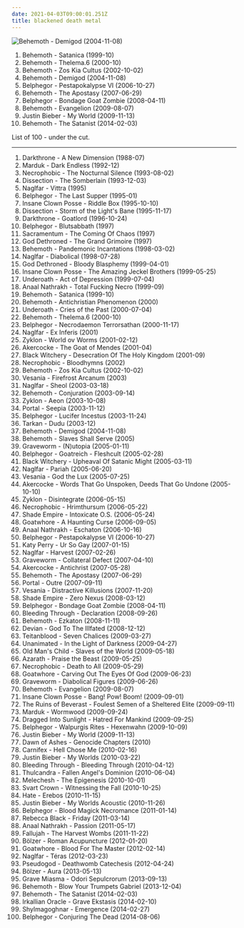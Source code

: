 ```yaml
---
date: 2021-04-03T09:00:01.251Z
title: blackened death metal
---
```

![Behemoth - Demigod (2004-11-08)](https://img.discogs.com/f5MS-w80xTYlPaqvPn5gnXP60-0=/fit-in/175x175/filters:strip_icc():format(jpeg):mode_rgb():quality(90)/discogs-images/R-4297042-1361036898-6312.jpeg.jpg "Behemoth - Demigod (2004-11-08)")
<ol class="albums">
<li data-cover="https://img.discogs.com/NmirfKp-WyRw9Bq524RR2Sb0pjg=/fit-in/600x635/filters:strip_icc():format(jpeg):mode_rgb():quality(90)/discogs-images/R-6206591-1454914501-8780.jpeg.jpg" data-tags="blackened death metal" role="button">Behemoth - Satanica (1999-10)</li>
<li data-cover="https://img.discogs.com/3OV92YdcXGIZ-uYDWWfVqWlclyo=/fit-in/458x600/filters:strip_icc():format(jpeg):mode_rgb():quality(90)/discogs-images/R-1397228-1323623842.jpeg.jpg" data-tags="blackened death metal, death metal" role="button">Behemoth - Thelema.6 (2000-10)</li>
<li data-cover="http://coverartarchive.org/release/56227a63-1cc7-30b6-bfc5-42b89d3ac3cd/9348490433-500.jpg" data-tags="death metal, blackened death metal" role="button">Behemoth - Zos Kia Cultus (2002-10-02)</li>
<li data-cover="https://img.discogs.com/f5MS-w80xTYlPaqvPn5gnXP60-0=/fit-in/175x175/filters:strip_icc():format(jpeg):mode_rgb():quality(90)/discogs-images/R-4297042-1361036898-6312.jpeg.jpg" data-tags="death metal, blackened death metal" role="button">Behemoth - Demigod (2004-11-08)</li>
<li data-cover="http://coverartarchive.org/release/d75d3f1e-11bb-3fce-b1ed-7e2964cf266a/19799224574-500.jpg" data-tags="blackened death metal" role="button">Belphegor - Pestapokalypse VI (2006-10-27)</li>
<li data-cover="http://coverartarchive.org/release/b9ca5e3c-a82c-3afd-ace3-cc4184723c52/2442134676-500.jpg" data-tags="death metal" role="button">Behemoth - The Apostasy (2007-06-29)</li>
<li data-cover="https://img.discogs.com/NQrYoCBwgKJ-3AVFflKX9YxZijo=/fit-in/600x600/filters:strip_icc():format(jpeg):mode_rgb():quality(90)/discogs-images/R-438891-1361535918-7124.jpeg.jpg" data-tags="black metal, blackened death metal" role="button">Belphegor - Bondage Goat Zombie (2008-04-11)</li>
<li data-cover="https://img.discogs.com/K20rSftvVzZehMnMB2Y9L-xRBOs=/fit-in/300x300/filters:strip_icc():format(jpeg):mode_rgb():quality(90)/discogs-images/R-3464875-1331417514.jpeg.jpg" data-tags="death metal, blackened death metal" role="button">Behemoth - Evangelion (2009-08-07)</li>
<li data-cover="http://coverartarchive.org/release/ca702418-7848-3992-b860-18409362b356/3667047678-500.jpg" data-tags="justin bieber, my world, totec radio" role="button">Justin Bieber - My World (2009-11-13)</li>
<li data-cover="https://img.discogs.com/dRIP6aMv8U27Hm3SgauoDES5maI=/fit-in/500x500/filters:strip_icc():format(jpeg):mode_rgb():quality(90)/discogs-images/R-5370389-1391708869-6922.jpeg.jpg" data-tags="2014, blackened death metal, black metal, death metal" role="button">Behemoth - The Satanist (2014-02-03)</li>
</ol>
List of 100 - under the cut.
<!-- more -->

_________________

<ol class="albums">
<li data-cover="https://img.discogs.com/r-KHtFOulgx04qOf1tffFeHxZRc=/fit-in/600x599/filters:strip_icc():format(jpeg):mode_rgb():quality(90)/discogs-images/R-1802872-1534269756-1836.jpeg.jpg" data-tags="death metal, blackened death metal" role="button">
Darkthrone - A New Dimension (1988-07)
</li>
<li data-cover="http://coverartarchive.org/release/0122096d-9d63-45ac-80b7-91b1e27c3be1/17503960939-500.jpg" data-tags="black metal" role="button">
Marduk - Dark Endless (1992-12)
</li>
<li data-cover="https://img.discogs.com/t0PDSlX4JxZS884NJB-f6WLeT2Q=/fit-in/600x600/filters:strip_icc():format(jpeg):mode_rgb():quality(90)/discogs-images/R-1538113-1537963660-9400.jpeg.jpg" data-tags="death metal" role="button">
Necrophobic - The Nocturnal Silence (1993-08-02)
</li>
<li data-cover="https://img.discogs.com/qXikMEYZ_CnBWSafKM05jo_HPk4=/fit-in/360x286/filters:strip_icc():format(jpeg):mode_rgb():quality(90)/discogs-images/R-952440-1177266811.jpeg.jpg" data-tags="black metal, melodic black metal" role="button">
Dissection - The Somberlain (1993-12-03)
</li>
<li data-cover="https://img.discogs.com/2qUfmAWsQGXVtR2p-4kwjmGalsE=/fit-in/500x500/filters:strip_icc():format(jpeg):mode_rgb():quality(90)/discogs-images/R-755345-1160114117.jpeg.jpg" data-tags="melodic black metal" role="button">
Naglfar - Vittra (1995)
</li>
<li data-cover="http://coverartarchive.org/release/f410685a-29d7-4873-a432-012520614158/19793601931-500.jpg" data-tags="black metal, death metal, blackened death metal" role="button">
Belphegor - The Last Supper (1995-01)
</li>
<li data-cover="http://coverartarchive.org/release/773b1e1e-3fe6-4e8f-a5e4-117d45dd2d06/27358258265-500.jpg" data-tags="1995, detroit" role="button">
Insane Clown Posse - Riddle Box (1995-10-10)
</li>
<li data-cover="https://img.discogs.com/lXKV6dmPo4xHpvBXnr3VAyegAwU=/fit-in/600x522/filters:strip_icc():format(jpeg):mode_rgb():quality(90)/discogs-images/R-799281-1159978729.jpeg.jpg" data-tags="black metal, melodic black metal" role="button">
Dissection - Storm of the Light's Bane (1995-11-17)
</li>
<li data-cover="https://via.placeholder.com/450" data-tags="black metal, death metal" role="button">
Darkthrone - Goatlord (1996-10-24)
</li>
<li data-cover="http://coverartarchive.org/release/8d2466e3-2206-4a0b-960d-38d20a347e42/19793757315-500.jpg" data-tags="black metal" role="button">
Belphegor - Blutsabbath (1997)
</li>
<li data-cover="https://img.discogs.com/sHMtGaaupRhHzc0bQcN3dNInyJQ=/fit-in/600x598/filters:strip_icc():format(jpeg):mode_rgb():quality(90)/discogs-images/R-761638-1270715846.jpeg.jpg" data-tags="blackened death metal, melodic black metal" role="button">
Sacramentum - The Coming Of Chaos (1997)
</li>
<li data-cover="http://coverartarchive.org/release/778d8ed1-a56e-3813-ae6a-97ba04f86c21/21781511761-500.jpg" data-tags="death metal, blackened death metal" role="button">
God Dethroned - The Grand Grimoire (1997)
</li>
<li data-cover="http://coverartarchive.org/release/f6d20d15-8029-4307-8f58-e49740f90fcf/5751543074-500.jpg" data-tags="black metal" role="button">
Behemoth - Pandemonic Incantations (1998-03-02)
</li>
<li data-cover="https://img.discogs.com/Q6efqq1ZT4alDZT2vrJVpePFHKA=/fit-in/600x600/filters:strip_icc():format(jpeg):mode_rgb():quality(90)/discogs-images/R-397423-1155066431.jpeg.jpg" data-tags="black metal, melodic black metal" role="button">
Naglfar - Diabolical (1998-07-28)
</li>
<li data-cover="https://img.discogs.com/29NpjtHdLcMCpjipEyQKeXqm6o4=/fit-in/600x600/filters:strip_icc():format(jpeg):mode_rgb():quality(90)/discogs-images/R-821409-1456493315-4222.jpeg.jpg" data-tags="death metal" role="button">
God Dethroned - Bloody Blasphemy (1999-04-01)
</li>
<li data-cover="http://coverartarchive.org/release/4376e2ea-7b73-32a7-b99a-2e76f21498c2/28063954531-500.jpg" data-tags="juggalo, hip-hop" role="button">
Insane Clown Posse - The Amazing Jeckel Brothers (1999-05-25)
</li>
<li data-cover="http://coverartarchive.org/release/29354f69-64e1-4c5a-8afe-062ddf853bf5/26055634719-500.jpg" data-tags="metalcore" role="button">
Underoath - Act of Depression (1999-07-04)
</li>
<li data-cover="http://coverartarchive.org/release/ae633162-211e-4f5e-8474-6803c2c21480/1959804975-500.jpg" data-tags="black metal" role="button">
Anaal Nathrakh - Total Fucking Necro (1999-09)
</li>
<li data-cover="https://img.discogs.com/NmirfKp-WyRw9Bq524RR2Sb0pjg=/fit-in/600x635/filters:strip_icc():format(jpeg):mode_rgb():quality(90)/discogs-images/R-6206591-1454914501-8780.jpeg.jpg" data-tags="blackened death metal" role="button">
Behemoth - Satanica (1999-10)
</li>
<li data-cover="http://coverartarchive.org/release/c7b052a1-8633-4a5a-a5f8-75af3911f12a/6984487955-500.jpg" data-tags="death metal" role="button">
Behemoth - Antichristian Phenomenon (2000)
</li>
<li data-cover="http://coverartarchive.org/release/182df017-12a5-4836-9780-0f1f4b971f87/3573388202-500.jpg" data-tags="metalcore, death metal" role="button">
Underoath - Cries of the Past (2000-07-04)
</li>
<li data-cover="https://img.discogs.com/3OV92YdcXGIZ-uYDWWfVqWlclyo=/fit-in/458x600/filters:strip_icc():format(jpeg):mode_rgb():quality(90)/discogs-images/R-1397228-1323623842.jpeg.jpg" data-tags="blackened death metal, death metal" role="button">
Behemoth - Thelema.6 (2000-10)
</li>
<li data-cover="http://coverartarchive.org/release/e29f34bb-4cb5-4360-ac6e-258a73a572df/19793841495-500.jpg" data-tags="black metal, blackened death metal" role="button">
Belphegor - Necrodaemon Terrorsathan (2000-11-17)
</li>
<li data-cover="https://img.discogs.com/FCX16rdcXHfIHY8wQIQIDjhhiCc=/fit-in/220x220/filters:strip_icc():format(jpeg):mode_rgb():quality(90)/discogs-images/R-755448-1155556786.jpeg.jpg" data-tags="melodic black metal" role="button">
Naglfar - Ex Inferis (2001)
</li>
<li data-cover="http://coverartarchive.org/release/b981ae26-21f1-4deb-9944-64d5ce3db218/7578679028-500.jpg" data-tags="death metal, blackened death metal, black metal" role="button">
Zyklon - World ov Worms (2001-02-12)
</li>
<li data-cover="http://coverartarchive.org/release/69f09f65-2b4d-4a5b-9ec6-31ac79953f7a/7724337003-500.jpg" data-tags="black metal, death metal" role="button">
Akercocke - The Goat of Mendes (2001-04)
</li>
<li data-cover="http://coverartarchive.org/release/2e4345e0-e41f-42e8-8613-d50e6975f468/2890105060-500.jpg" data-tags="black metal, blackened death metal" role="button">
Black Witchery - Desecration Of The Holy Kingdom (2001-09)
</li>
<li data-cover="https://img.discogs.com/iSbjg61-kpW0mz2zL_fvakJYUMI=/fit-in/600x600/filters:strip_icc():format(jpeg):mode_rgb():quality(90)/discogs-images/R-1017702-1184535433.jpeg.jpg" data-tags="2002, death metal" role="button">
Necrophobic - Bloodhymns (2002)
</li>
<li data-cover="http://coverartarchive.org/release/56227a63-1cc7-30b6-bfc5-42b89d3ac3cd/9348490433-500.jpg" data-tags="death metal, blackened death metal" role="button">
Behemoth - Zos Kia Cultus (2002-10-02)
</li>
<li data-cover="https://img.discogs.com/86nWhuWiKiziTcjddQwkgFz-sig=/fit-in/400x393/filters:strip_icc():format(jpeg):mode_rgb():quality(90)/discogs-images/R-754716-1243265455.jpeg.jpg" data-tags="black metal, symphonic black metal" role="button">
Vesania - Firefrost Arcanum (2003)
</li>
<li data-cover="https://img.discogs.com/LIy8_L5uBJRINUft8kRaWC1HFj0=/fit-in/600x615/filters:strip_icc():format(jpeg):mode_rgb():quality(90)/discogs-images/R-697135-1576650656-5740.jpeg.jpg" data-tags="melodic black metal, black metal" role="button">
Naglfar - Sheol (2003-03-18)
</li>
<li data-cover="http://coverartarchive.org/release/2dd151fd-f601-41f1-af9f-a929438bfdb2/6984835449-500.jpg" data-tags="black metal, death metal" role="button">
Behemoth - Conjuration (2003-09-14)
</li>
<li data-cover="https://img.discogs.com/uAvFiLsvwdjSiAV-ZAcSgufyl_s=/fit-in/600x600/filters:strip_icc():format(jpeg):mode_rgb():quality(90)/discogs-images/R-403559-1351882426-1257.jpeg.jpg" data-tags="death metal" role="button">
Zyklon - Aeon (2003-10-08)
</li>
<li data-cover="http://coverartarchive.org/release/7c88dcda-841c-33b2-b8b1-1712d736c428/3073040714-500.jpg" data-tags="death metal, black metal, blackened death metal" role="button">
Portal - Seepia (2003-11-12)
</li>
<li data-cover="https://img.discogs.com/dn2AraqoMNXLtLD5wlYOPhTFLaI=/fit-in/600x600/filters:strip_icc():format(jpeg):mode_rgb():quality(90)/discogs-images/R-9604804-1483543288-5702.jpeg.jpg" data-tags="blackened death metal, black metal" role="button">
Belphegor - Lucifer Incestus (2003-11-24)
</li>
<li data-cover="https://img.discogs.com/E_RO0q-pozYCBB0DWO8MAREXKg4=/fit-in/600x600/filters:strip_icc():format(jpeg):mode_rgb():quality(90)/discogs-images/R-7318965-1476958843-7101.jpeg.jpg" data-tags="dudu, tarkan" role="button">
Tarkan - Dudu (2003-12)
</li>
<li data-cover="https://img.discogs.com/f5MS-w80xTYlPaqvPn5gnXP60-0=/fit-in/175x175/filters:strip_icc():format(jpeg):mode_rgb():quality(90)/discogs-images/R-4297042-1361036898-6312.jpeg.jpg" data-tags="death metal, blackened death metal" role="button">
Behemoth - Demigod (2004-11-08)
</li>
<li data-cover="https://img.discogs.com/q9eBlfxZl1-CjI-MN3evLsWlF_w=/fit-in/320x318/filters:strip_icc():format(jpeg):mode_rgb():quality(90)/discogs-images/R-233231-1237729191.jpeg.jpg" data-tags="death metal" role="button">
Behemoth - Slaves Shall Serve (2005)
</li>
<li data-cover="http://coverartarchive.org/release/82d03e9a-c800-434b-9915-c0cb52f647b5/4878350488-500.jpg" data-tags="black metal, melodic black metal, symphonic black metal" role="button">
Graveworm - (N)utopia (2005-01-11)
</li>
<li data-cover="http://coverartarchive.org/release/146dccdb-9b4f-4f6a-8f4f-815e3a05e8c2/19798876684-500.jpg" data-tags="blackened death metal, black metal" role="button">
Belphegor - Goatreich - Fleshcult (2005-02-28)
</li>
<li data-cover="http://coverartarchive.org/release/67a3ce0d-075e-395e-a3e9-f46f09e27877/2889524675-500.jpg" data-tags="extreme metal, blackened death metal, brutal black metal" role="button">
Black Witchery - Upheaval Of Satanic Might (2005-03-11)
</li>
<li data-cover="https://img.discogs.com/Dy-5QMO9NnC5BYj1y5UJGe0fIxE=/fit-in/600x600/filters:strip_icc():format(jpeg):mode_rgb():quality(90)/discogs-images/R-1351876-1330511835.jpeg.jpg" data-tags="melodic black metal, black metal" role="button">
Naglfar - Pariah (2005-06-20)
</li>
<li data-cover="https://img.discogs.com/r455PlZo6fuzeVnGl7osMZ22Z4s=/fit-in/600x598/filters:strip_icc():format(jpeg):mode_rgb():quality(90)/discogs-images/R-519784-1409999812-1940.jpeg.jpg" data-tags="symphonic black metal, black metal" role="button">
Vesania - God the Lux (2005-07-25)
</li>
<li data-cover="http://coverartarchive.org/release/4e7758a3-0519-3ab0-b204-c114802d2ef0/2932382643-500.jpg" data-tags="death metal" role="button">
Akercocke - Words That Go Unspoken, Deeds That Go Undone (2005-10-10)
</li>
<li data-cover="http://coverartarchive.org/release/78c7aaee-8c1e-4562-8e85-6b90f7199ec7/24012249042-500.jpg" data-tags="death metal" role="button">
Zyklon - Disintegrate (2006-05-15)
</li>
<li data-cover="https://img.discogs.com/PN3kPq-b8Um35hX610vmy9HglcU=/fit-in/600x597/filters:strip_icc():format(jpeg):mode_rgb():quality(90)/discogs-images/R-3387082-1328457457.jpeg.jpg" data-tags="black metal, death metal, blackened death metal" role="button">
Necrophobic - Hrimthursum (2006-05-22)
</li>
<li data-cover="http://coverartarchive.org/release/409517ec-b4ae-4a57-a976-ce4890d41ae3/6727084735-500.jpg" data-tags="black metal, melodic death metal, melodic black metal, symphonic black-metal" role="button">
Shade Empire - Intoxicate O.S. (2006-05-24)
</li>
<li data-cover="http://coverartarchive.org/release/931c8e99-3e6d-44d9-97e4-b89b4e3f54d8/13675706609-500.jpg" data-tags="black metal, death metal, blackened death metal" role="button">
Goatwhore - A Haunting Curse (2006-09-05)
</li>
<li data-cover="http://coverartarchive.org/release/60775bb2-91e1-35bc-8ecf-88c82628700c/2650917419-500.jpg" data-tags="black metal, grindcore" role="button">
Anaal Nathrakh - Eschaton (2006-10-16)
</li>
<li data-cover="http://coverartarchive.org/release/d75d3f1e-11bb-3fce-b1ed-7e2964cf266a/19799224574-500.jpg" data-tags="blackened death metal" role="button">
Belphegor - Pestapokalypse VI (2006-10-27)
</li>
<li data-cover="https://img.discogs.com/HnsherfcajpJLnGExjY55P-pqhU=/fit-in/500x502/filters:strip_icc():format(jpeg):mode_rgb():quality(90)/discogs-images/R-1983352-1256720810.jpeg.jpg" data-tags="female vocalists, gay metal" role="button">
Katy Perry - Ur So Gay (2007-01-15)
</li>
<li data-cover="https://img.discogs.com/QZfcEBxF7Se9YseIroymNq_mchI=/fit-in/600x600/filters:strip_icc():format(jpeg):mode_rgb():quality(90)/discogs-images/R-942434-1328979278.jpeg.jpg" data-tags="melodic black metal, black metal" role="button">
Naglfar - Harvest (2007-02-26)
</li>
<li data-cover="http://coverartarchive.org/release/b5c9ae48-e220-39b8-819e-3ad6bcdae905/18251737209-500.jpg" data-tags="melodic black metal, black metal" role="button">
Graveworm - Collateral Defect (2007-04-10)
</li>
<li data-cover="https://img.discogs.com/SsTXgERJaW8tuZQ_y-1OUIAglOs=/fit-in/500x493/filters:strip_icc():format(jpeg):mode_rgb():quality(90)/discogs-images/R-1099012-1191936322.jpeg.jpg" data-tags="death metal, black metal" role="button">
Akercocke - Antichrist (2007-05-28)
</li>
<li data-cover="http://coverartarchive.org/release/b9ca5e3c-a82c-3afd-ace3-cc4184723c52/2442134676-500.jpg" data-tags="death metal" role="button">
Behemoth - The Apostasy (2007-06-29)
</li>
<li data-cover="http://coverartarchive.org/release/49f6af34-d643-385d-95c3-d7fba082fff8/3073081136-500.jpg" data-tags="death metal" role="button">
Portal - Outre (2007-09-11)
</li>
<li data-cover="https://img.discogs.com/R1t9L_NBF7IdWof65IOuNSKJtxs=/fit-in/400x400/filters:strip_icc():format(jpeg):mode_rgb():quality(90)/discogs-images/R-1522913-1250106710.jpeg.jpg" data-tags="symphonic black metal, black metal" role="button">
Vesania - Distractive Killusions (2007-11-20)
</li>
<li data-cover="http://coverartarchive.org/release/2adc426e-bf17-4ddd-ba04-47470c3045d8/6761584111-500.jpg" data-tags="black metal, symphonic black metal, dark metal" role="button">
Shade Empire - Zero Nexus (2008-03-12)
</li>
<li data-cover="https://img.discogs.com/NQrYoCBwgKJ-3AVFflKX9YxZijo=/fit-in/600x600/filters:strip_icc():format(jpeg):mode_rgb():quality(90)/discogs-images/R-438891-1361535918-7124.jpeg.jpg" data-tags="black metal, blackened death metal" role="button">
Belphegor - Bondage Goat Zombie (2008-04-11)
</li>
<li data-cover="https://img.discogs.com/Ion6IP8yCi0ejRgYihepYh5teNY=/fit-in/500x492/filters:strip_icc():format(jpeg):mode_rgb():quality(90)/discogs-images/R-2633429-1294235009.jpeg.jpg" data-tags="metalcore" role="button">
Bleeding Through - Declaration (2008-09-26)
</li>
<li data-cover="https://img.discogs.com/q9eBlfxZl1-CjI-MN3evLsWlF_w=/fit-in/320x318/filters:strip_icc():format(jpeg):mode_rgb():quality(90)/discogs-images/R-233231-1237729191.jpeg.jpg" data-tags="black metal" role="button">
Behemoth - Ezkaton (2008-11-11)
</li>
<li data-cover="https://img.discogs.com/wZKz-MtrV9c_tOu41Csu6lRxRrc=/fit-in/600x514/filters:strip_icc():format(jpeg):mode_rgb():quality(90)/discogs-images/R-3140363-1517387696-1788.jpeg.jpg" data-tags="death metal, blackened death metal" role="button">
Devian - God To The Illfated (2008-12-12)
</li>
<li data-cover="http://coverartarchive.org/release/e3ff33f8-55cc-46a2-b311-62effc1db2b9/15656142116-500.jpg" data-tags="2009, black metal" role="button">
Teitanblood - Seven Chalices (2009-03-27)
</li>
<li data-cover="https://img.discogs.com/qU1OrCozj9aM12wT5RtcJiaGzc4=/fit-in/500x500/filters:strip_icc():format(jpeg):mode_rgb():quality(90)/discogs-images/R-1836571-1341239883-3842.jpeg.jpg" data-tags="blackened death metal" role="button">
Unanimated - In the Light of Darkness (2009-04-27)
</li>
<li data-cover="https://img.discogs.com/t0-Ij4umph9-1NkmXCjMG45uq7k=/fit-in/400x397/filters:strip_icc():format(jpeg):mode_rgb():quality(90)/discogs-images/R-1790907-1244802664.jpeg.jpg" data-tags="black metal, melodic black metal" role="button">
Old Man's Child - Slaves of the World (2009-05-18)
</li>
<li data-cover="https://img.discogs.com/pPRAf4yQMFRJW7ioL2YssiXUx7Q=/fit-in/600x600/filters:strip_icc():format(jpeg):mode_rgb():quality(90)/discogs-images/R-1820528-1320710676.jpeg.jpg" data-tags="death metal, blackened death metal" role="button">
Azarath - Praise the Beast (2009-05-25)
</li>
<li data-cover="https://img.discogs.com/KI9y1vXY4LcHCHdHvF3aSMAbvfg=/fit-in/600x608/filters:strip_icc():format(jpeg):mode_rgb():quality(90)/discogs-images/R-2077785-1589791809-2753.mpo.jpg" data-tags="death metal" role="button">
Necrophobic - Death to All (2009-05-29)
</li>
<li data-cover="https://img.discogs.com/uBJGySb5_AMbqgTs3gCV_aolHbk=/fit-in/240x240/filters:strip_icc():format(jpeg):mode_rgb():quality(90)/discogs-images/R-2131677-1265741796.jpeg.jpg" data-tags="death metal, black metal, blackened death metal" role="button">
Goatwhore - Carving Out The Eyes Of God (2009-06-23)
</li>
<li data-cover="http://coverartarchive.org/release/154e6697-6d62-40b6-8c74-4fdf7c3f48bd/11152247773-500.jpg" data-tags="symphonic black metal, melodic black metal" role="button">
Graveworm - Diabolical Figures (2009-06-26)
</li>
<li data-cover="https://img.discogs.com/K20rSftvVzZehMnMB2Y9L-xRBOs=/fit-in/300x300/filters:strip_icc():format(jpeg):mode_rgb():quality(90)/discogs-images/R-3464875-1331417514.jpeg.jpg" data-tags="death metal, blackened death metal" role="button">
Behemoth - Evangelion (2009-08-07)
</li>
<li data-cover="http://coverartarchive.org/release/7aa2faf0-993a-45b6-b513-afcb5f40f5d5/1621608060-500.jpg" data-tags="goregrind, deathcore, brutal death metal, nsbm, deathgrind, brutal deathcore, national socialist black metal, moshcore" role="button">
Insane Clown Posse - Bang! Pow! Boom! (2009-09-01)
</li>
<li data-cover="https://img.discogs.com/V-nRozPqVAqzJU7GfhpWnjFlk8Y=/fit-in/600x597/filters:strip_icc():format(jpeg):mode_rgb():quality(90)/discogs-images/R-1945225-1432399990-8604.jpeg.jpg" data-tags="atmospheric black metal, van" role="button">
The Ruins of Beverast - Foulest Semen of a Sheltered Elite (2009-09-11)
</li>
<li data-cover="http://coverartarchive.org/release/b5b63bac-3c0b-477b-9b95-62397964cc05/4811360553-500.jpg" data-tags="black metal" role="button">
Marduk - Wormwood (2009-09-24)
</li>
<li data-cover="http://coverartarchive.org/release/da9e633c-b899-4e6f-b270-9dd4d788f81a/27317356479-500.jpg" data-tags="black metal" role="button">
Dragged Into Sunlight - Hatred For Mankind (2009-09-25)
</li>
<li data-cover="https://img.discogs.com/bi3H9eOErH2dITfVC6jifKp7KjU=/fit-in/600x600/filters:strip_icc():format(jpeg):mode_rgb():quality(90)/discogs-images/R-1968408-1373452610-6113.jpeg.jpg" data-tags="death metal, black metal, blackened death metal" role="button">
Belphegor - Walpurgis Rites - Hexenwahn (2009-10-09)
</li>
<li data-cover="http://coverartarchive.org/release/ca702418-7848-3992-b860-18409362b356/3667047678-500.jpg" data-tags="justin bieber, my world, totec radio" role="button">
Justin Bieber - My World (2009-11-13)
</li>
<li data-cover="http://coverartarchive.org/release/961f99de-36c2-48bc-b3fa-7ada34637768/9334243654-500.jpg" data-tags="black metal, death metal, blackened death metal, symphonic black metal, melodic black metal" role="button">
Dawn of Ashes - Genocide Chapters (2010)
</li>
<li data-cover="http://coverartarchive.org/release/895e0fef-751e-47fe-b5df-715aba698e4b/21635191959-500.jpg" data-tags="deathcore" role="button">
Carnifex - Hell Chose Me (2010-02-16)
</li>
<li data-cover="http://coverartarchive.org/release/6bfba6d5-71fc-454b-b3a0-63632a1459fa/20855090957-500.jpg" data-tags="totec radio, justin bieber, goregrind, justin bieber my worlds" role="button">
Justin Bieber - My Worlds (2010-03-22)
</li>
<li data-cover="https://img.discogs.com/h2l2aCAoqOmpS8JUWzB6FZCIidM=/fit-in/600x605/filters:strip_icc():format(jpeg):mode_rgb():quality(90)/discogs-images/R-2610098-1433084088-2171.jpeg.jpg" data-tags="2010" role="button">
Bleeding Through - Bleeding Through (2010-04-12)
</li>
<li data-cover="http://coverartarchive.org/release/01ba8d59-2ef2-4bb4-ac56-ef97f1574e3d/5040613801-500.jpg" data-tags="black metal" role="button">
Thulcandra - Fallen Angel's Dominion (2010-06-04)
</li>
<li data-cover="http://coverartarchive.org/release/d9bd7370-f0bd-4534-94c7-730eb113d927/20237882094-500.jpg" data-tags="black metal" role="button">
Melechesh - The Epigenesis (2010-10-01)
</li>
<li data-cover="https://img.discogs.com/cKpGveX1pTCQf9HDFfhW4k6rc8s=/fit-in/600x595/filters:strip_icc():format(jpeg):mode_rgb():quality(90)/discogs-images/R-3455435-1352809719-6455.jpeg.jpg" data-tags="2010, blackened death metal" role="button">
Svart Crown - Witnessing the Fall (2010-10-25)
</li>
<li data-cover="https://img.discogs.com/r7YZ5nwMYsLYvd739fg977MKBAA=/fit-in/600x591/filters:strip_icc():format(jpeg):mode_rgb():quality(90)/discogs-images/R-11530199-1517965869-3312.jpeg.jpg" data-tags="death metal, blackened death metal" role="button">
Hate - Erebos (2010-11-15)
</li>
<li data-cover="http://coverartarchive.org/release/d9206472-5d0c-4617-a1d3-75466a346934/15444150049-500.jpg" data-tags="totec radio, justin bieber" role="button">
Justin Bieber - My Worlds Acoustic (2010-11-26)
</li>
<li data-cover="http://coverartarchive.org/release/7bb03acd-cc94-413c-b433-bc181b519efe/2878785120-500.jpg" data-tags="2011" role="button">
Belphegor - Blood Magick Necromance (2011-01-14)
</li>
<li data-cover="http://coverartarchive.org/release/27dcc5ec-d2ff-4718-8dea-587e1137e1d5/5791791087-500.jpg" data-tags="better than akiko shikata, better than diamanda galas" role="button">
Rebecca Black - Friday (2011-03-14)
</li>
<li data-cover="http://coverartarchive.org/release/75161655-04bd-4730-8cbc-9128f371ab61/21129401013-500.jpg" data-tags="black metal, grindcore" role="button">
Anaal Nathrakh - Passion (2011-05-17)
</li>
<li data-cover="http://coverartarchive.org/release/99c84ccf-8593-483f-9f3c-e7f16a6a0ddc/8684736002-500.jpg" data-tags="technical death metal, progressive death metal" role="button">
Fallujah - The Harvest Wombs (2011-11-22)
</li>
<li data-cover="https://img.discogs.com/_SPeO4i322sBDAr6F_aLqHqdHMk=/fit-in/250x396/filters:strip_icc():format(jpeg):mode_rgb():quality(90)/discogs-images/R-4075000-1385606407-7068.jpeg.jpg" data-tags="blackened death metal" role="button">
Bölzer - Roman Acupuncture (2012-01-20)
</li>
<li data-cover="http://coverartarchive.org/release/eb64944a-3184-40fb-87d9-fd0d3e855d40/13675763816-500.jpg" data-tags="blackened death metal, black metal, death metal" role="button">
Goatwhore - Blood For The Master (2012-02-14)
</li>
<li data-cover="https://img.discogs.com/Ngl8qLTEzdsfEFUd9vHQjVBpf8I=/fit-in/600x600/filters:strip_icc():format(jpeg):mode_rgb():quality(90)/discogs-images/R-3499570-1455786395-5773.jpeg.jpg" data-tags="melodic black metal, blackened death metal, swedish" role="button">
Naglfar - Téras (2012-03-23)
</li>
<li data-cover="https://img.discogs.com/EKVJ5Wlp3bN69o-BLUCQVoiWxxk=/fit-in/599x599/filters:strip_icc():format(jpeg):mode_rgb():quality(90)/discogs-images/R-3573433-1335807834.jpeg.jpg" data-tags="2012, death metal, russian death metal, russian black metal, blackened death metal" role="button">
Pseudogod - Deathwomb Catechesis (2012-04-24)
</li>
<li data-cover="https://img.discogs.com/K9tVnY6z0QLkPc4Ppp7dCT3kjjI=/fit-in/600x592/filters:strip_icc():format(jpeg):mode_rgb():quality(90)/discogs-images/R-4586812-1595049604-4969.jpeg.jpg" data-tags="black metal, death metal, blackened death metal" role="button">
Bölzer - Aura (2013-05-13)
</li>
<li data-cover="http://coverartarchive.org/release/529a12ef-b4f1-4074-9a2c-fe36ef7a256a/13818478790-500.jpg" data-tags="2013, death metal, blackened death metal" role="button">
Grave Miasma - Odori Sepulcrorum (2013-09-13)
</li>
<li data-cover="http://coverartarchive.org/release/9ac2d6d4-dfed-43f6-b9d8-12e4243debe9/23592483804-500.jpg" data-tags="black metal, death metal, blackened death metal" role="button">
Behemoth - Blow Your Trumpets Gabriel (2013-12-04)
</li>
<li data-cover="https://img.discogs.com/dRIP6aMv8U27Hm3SgauoDES5maI=/fit-in/500x500/filters:strip_icc():format(jpeg):mode_rgb():quality(90)/discogs-images/R-5370389-1391708869-6922.jpeg.jpg" data-tags="2014, blackened death metal, black metal, death metal" role="button">
Behemoth - The Satanist (2014-02-03)
</li>
<li data-cover="http://coverartarchive.org/release/bcd74c76-7d56-434d-89c1-79d2f4525a6a/11723317954-500.jpg" data-tags="2013, blackened death metal, atmospheric death metal, occult death metal" role="button">
Irkallian Oracle - Grave Ekstasis (2014-02-10)
</li>
<li data-cover="http://coverartarchive.org/release/6b33e3a3-943c-4ae1-8882-2265e9812099/6419938844-500.jpg" data-tags="doom metal, melodic death metal, dutch, underground, progressive death metal, debut, blackened death metal, melodic black metal, atmospheric black metal, progressive black metal" role="button">
Shylmagoghnar - Emergence (2014-02-27)
</li>
<li data-cover="http://coverartarchive.org/release/c1fad667-9898-4f94-8325-21b26a44c97b/8006987565-500.jpg" data-tags="death metal, 2014" role="button">
Belphegor - Conjuring The Dead (2014-08-06)
</li>
</ol>